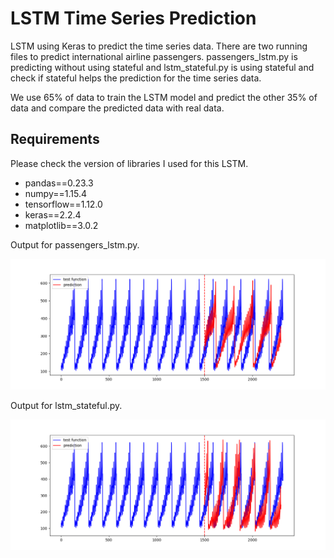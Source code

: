 # LSTM Time Series Prediction
LSTM using Keras to predict the time series data. There are two running files to predict international airline passengers. passengers_lstm.py is predicting without using stateful and lstm_stateful.py is using stateful and check if stateful helps the prediction for the time series data.

We use 65% of data to train the LSTM model and predict the other 35% of data and compare the predicted data with real data.

## Requirements
Please check the version of libraries I used for this LSTM.

- pandas==0.23.3
- numpy==1.15.4
- tensorflow==1.12.0
- keras==2.2.4
- matplotlib==3.0.2



Output for passengers_lstm.py.

![](images/passengers_lstm.png)

Output for lstm_stateful.py.

![](images/lstm_stateful.png)




















